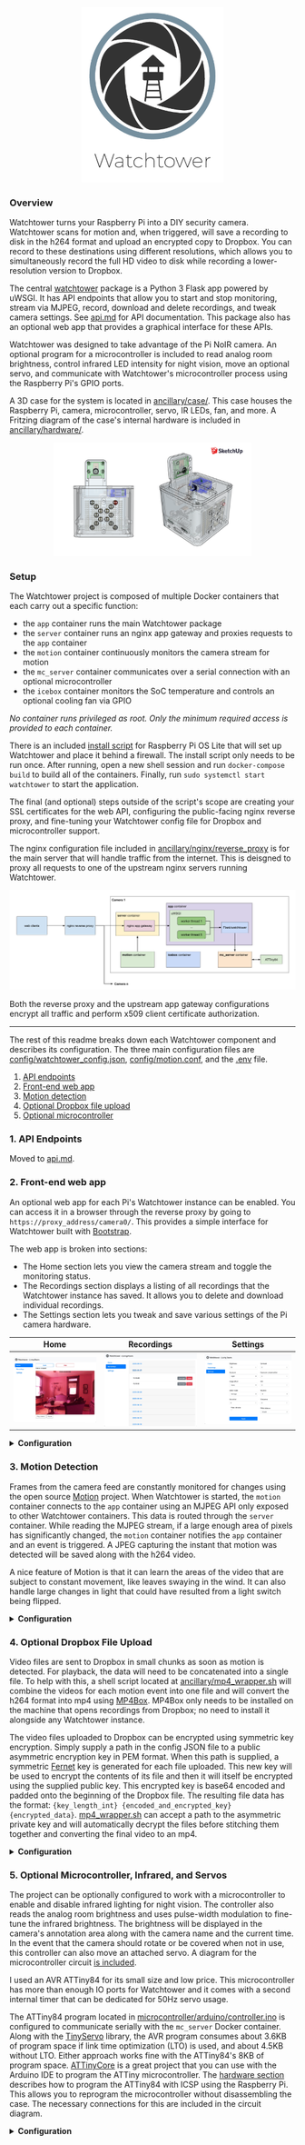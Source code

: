 
<p align="center">
  <img src="ancillary/watchtower.png" width="250" />
</p>
<p class="aligncenter">
    

### Overview

Watchtower turns your Raspberry Pi into a DIY security camera. Watchtower scans for motion and, when triggered, will save a recording to disk in the h264 format and upload an encrypted copy to Dropbox. You can record to these destinations using different resolutions, which allows you to simultaneously record the full HD video to disk while recording a lower-resolution version to Dropbox.

The central [watchtower](watchtower) package is a Python 3 Flask app powered by uWSGI. It has API endpoints that allow you to start and stop monitoring, stream via MJPEG, record, download and delete recordings, and tweak camera settings. See [api.md](ancillary/api.md) for API documentation. This package also has an optional web app that provides a graphical interface for these APIs.

Watchtower was designed to take advantage of the Pi NoIR camera. An optional program for a microcontroller is included to read analog room brightness, control infrared LED intensity for night vision, move an optional servo, and communicate with Watchtower's microcontroller process using the Raspberry Pi's GPIO ports.

A 3D case for the system is located in [ancillary/case/](ancillary/case/). This case houses the Raspberry Pi, camera, microcontroller, servo, IR LEDs, fan, and more. A Fritzing diagram of the case's internal hardware is included in [ancillary/hardware/](ancillary/hardware).
<p align="center">
    <img src="ancillary/case/v3/v3_xray.png" width="350" />
</p>

### Setup

The Watchtower project is composed of multiple Docker containers that each carry out a specific function:
- the `app` container runs the main Watchtower package
- the `server` container runs an nginx app gateway and proxies requests to the `app` container
- the `motion` container continuously monitors the camera stream for motion
- the `mc_server` container communicates over a serial connection with an optional microcontroller
- the `icebox` container monitors the SoC temperature and controls an optional cooling fan via GPIO

_No container runs privileged as root. Only the minimum required access is provided to each container._

There is an included [install script](install.sh) for Raspberry Pi OS Lite that will set up Watchtower and place it behind a firewall. The install script only needs to be run once. After running, open a new shell session and run `docker-compose build` to build all of the containers. Finally, run `sudo systemctl start watchtower` to start the application.

The final (and optional) steps outside of the script's scope are creating your SSL certificates for the web API, configuring the public-facing nginx reverse proxy, and fine-tuning your Watchtower config file for Dropbox and microcontroller support.

The nginx configuration file included in [ancillary/nginx/reverse_proxy](ancillary/nginx/reverse_proxy) is for the main server that will handle traffic from the internet. This is deisgned to proxy all requests to one of the upstream nginx servers running Watchtower.

<p align="center">
<img src="ancillary/system_diagram.png"/>
</p>

Both the reverse proxy and the upstream app gateway configurations encrypt all traffic and perform x509 client certificate authorization.

---

The rest of this readme breaks down each Watchtower component and describes its configuration. The three main configuration files are [config/watchtower_config.json](config/watchtower_config.json), [config/motion.conf](config/motion.conf), and the [.env](.env) file.
 1. [API endpoints](ancillary/api.md)
 2. [Front-end web app](#2-front-end-web-app)
 3. [Motion detection](#3-motion-detection)
 4. [Optional Dropbox file upload](#4-optional-dropbox-file-upload)
 5. [Optional microcontroller](#5-optional-microcontroller-infrared-and-servos)


### 1. API Endpoints

 Moved to [api.md](ancillary/api.md).

### 2. Front-end web app

An optional web app for each Pi's Watchtower instance can be enabled. You can access it in a browser through the reverse proxy by going to `https://proxy_address/camera0/`. This provides a simple interface for Watchtower built with [Bootstrap](https://getbootstrap.com/). 

The web app is broken into sections:
- The Home section lets you view the camera stream and toggle the monitoring status.
- The Recordings section displays a listing of all recordings that the Watchtower instance has saved. It allows you to delete and download individual recordings.
- The Settings section lets you tweak and save various settings of the Pi camera hardware.

| Home | Recordings | Settings |
| --- | --- | --- |
| <img src="ancillary/screenshots/home.jpg" width="235"/> | <img src="ancillary/screenshots/recordings.jpg" width="235"/> | <img src="ancillary/screenshots/settings.jpg" width="235"/>|

<details>
  <summary><b>Configuration</b></summary>
  
There is only a single configuration option for the web app in the config JSON file. Omit or set `WEB_APP_ENABLED` to false to turn off the web app. When disabled, requests to load the app will 404.
</details>

### 3. Motion Detection

Frames from the camera feed are constantly monitored for changes using the open source [Motion](https://motion-project.github.io/) project. When Watchtower is started, the `motion` container connects to the `app` container using an MJPEG API only exposed to other Watchtower containers. This data is routed through the `server` container. While reading the MJPEG stream, if a large enough area of pixels has significantly changed, the `motion` container notifies the `app` container and an event is triggered. A JPEG capturing the instant that motion was detected will be saved along with the h264 video.

A nice feature of Motion is that it can learn the areas of the video that are subject to constant movement, like leaves swaying in the wind. It can also handle large changes in light that could have resulted from a light switch being flipped.

<details>
  <summary><b>Configuration</b></summary>

All motion detection settings are housed inside the `motion.conf` file. The full documentation on Motion's configuration options is listed [here](https://motion-project.github.io/motion_config.html#Configuration_OptionsAlpha). Be sure the width and height specified in `motion.conf` matches the `MJPEG_SIZE` specified in `watchtower_config.json`.

Two useful configurations in `watchtower_config.json` are:
- `MAX_EVENT_TIME` the maximum number of seconds for a single recording.
- `RECORDING_PADDING` the number of seconds to record before and after motion occurs.
</details>


### 4. Optional Dropbox File Upload

Video files are sent to Dropbox in small chunks as soon as motion is detected. For playback, the data will need to be concatenated into a single file. To help with this, a shell script located at [ancillary/mp4_wrapper.sh](ancillary/mp4_wrapper.sh) will combine the videos for each motion event into one file and will convert the h264 format into mp4 using [MP4Box](https://gpac.wp.imt.fr/mp4box/). MP4Box only needs to be installed on the machine that opens recordings from Dropbox; no need to install it alongside any Watchtower instance.

The video files uploaded to Dropbox can be encrypted using symmetric key encryption. Simply supply a path in the config JSON file to a public asymmetric encryption key in PEM format. When this path is supplied, a symmetric [Fernet](https://cryptography.io/en/latest/fernet.html) key is generated for each file uploaded. This new key will be used to encrypt the contents of its file and then it will itself be encrypted using the supplied public key. This encrypted key is base64 encoded and padded onto the beginning of the Dropbox file. The resulting file data has the format: `{key_length_int} {encoded_and_encrypted_key}{encrypted_data}`. [mp4_wrapper.sh](ancillary/mp4_wrapper.sh) can accept a path to the asymmetric private key and will automatically decrypt the files before stitching them together and converting the final video to an mp4.

<details>
  <summary><b>Configuration</b></summary>

All Dropbox properties are contained inside the `dropbox` key of the `DESTINATIONS` object in the config JSON file. Dropbox can be disabled by deleting the `dropbox` entry.
- `file_chunk_kb` determines the maximum file size in kilobytes that will be uploaded to Dropbox. Files are saved in series using the name `video#.h264` like `video0.h264`, `video1.h264`, etc.
- `token` is the Dropbox API token for your account.
- `public_key_path` the path to the public asymmetric key. If `null` is supplied or this field is omitted, the Dropbox files are not encrypted.
- `size` is an array containing the width and height of the videos saved to Dropbox. This is useful for specifying a smaller size for Dropbox, saving storage and network resources. 
</details>

### 5. Optional Microcontroller, Infrared, and Servos

The project can be optionally configured to work with a microcontroller to enable and disable infrared lighting for night vision. The controller also reads the analog room brightness and uses pulse-width modulation to fine-tune the infrared brightness. The brightness will be displayed in the camera's annotation area along with the camera name and the current time. In the event that the camera should rotate or be covered when not in use, this controller can also move an attached servo. A diagram for the microcontroller circuit [is included](/ancillary/hardware).

I used an AVR ATTiny84 for its small size and low price. This microcontroller has more than enough IO ports for Watchtower and it comes with a second internal timer that can be dedicated for 50Hz servo usage.

The ATTiny84 program located in [microcontroller/arduino/controller.ino](microcontroller/arduino/controller.ino) is configured to communicate serially with the `mc_server` Docker container. Along with the [TinyServo](microcontroller/arduino/TinyServo.h) library, the AVR program consumes about 3.6KB of program space if link time optimization (LTO) is used, and about 4.5KB without LTO. Either approach works fine with the ATTiny84's 8KB of program space. [ATTinyCore](https://github.com/SpenceKonde/ATTinyCore) is a great project that you can use with the Arduino IDE to program the ATTiny microcontroller. The [hardware section](ancillary/hardware) describes how to program the ATTiny84 with ICSP using the Raspberry Pi. This allows you to reprogram the microcontroller without disassembling the case. The necessary connections for this are included in the circuit diagram.

<details>
  <summary><b>Configuration</b></summary>

The two configurations in the config JSON file are:
- `SERVO_ANGLE_ON` the angle (from 0-180) of the servo for the on state.
- `SERVO_ANGLE_OFF` the angle (from 0-180) of the servo for the off state.

The rest are configurations are located in the [.env](.env) file:

- `SERIAL_ENABLED` if `0`, the `mc_server` Docker container will not be used.
- `SERIAL_BAUD` is the baud rate of the serial connection with the microcontroller.
- `SERIAL_DEVICE` is the location of the serial connection, like `/dev/serial0` on Raspberry Pi OS.
- `MC_SERVER_PORT` is the port number used for the Watchtower container to communicate with the microcontroller container. This should not need to be changed.
</details>
